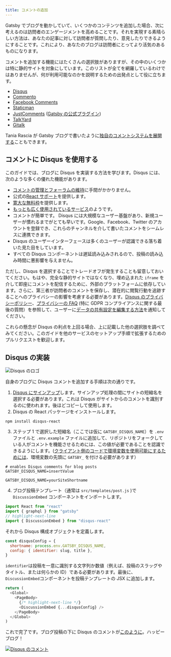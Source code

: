 ```yaml
---
title: コメントの追加
---
```


Gatsby でブログを動かしていて、いくつかのコンテンツを追加した場合、次に考えるのは訪問者のエンゲージメントを高めることです。それを実現する素晴らしい方法は、あなたの記事に対して訪問者が質問したり、意見したりできるようにすることです。これにより、あなたのブログは訪問者にとってより活気のあるものになります。

コメントを追加する機能にはたくさんの選択肢がありますが、その中のいくつかは特に静的サイトを対象にしています。このリストが全てを網羅しているわけではありませんが、何が利用可能なのかを説明するための出発点として役に立ちます。

- [Disqus](https://disqus.com)
- [Commento](https://commento.io)
- [Facebook Comments](https://www.npmjs.com/package/react-facebook)
- [Staticman](https://staticman.net)
- [JustComments](https://just-comments.com) \([Gatsby の公式プラグイン](https://www.gatsbyjs.org/packages/gatsby-plugin-just-comments/)\)
- [TalkYard](https://www.talkyard.io)
- [Gitalk](https://gitalk.github.io)

Tania Rascia が Gatsby ブログで書いたように[独自のコメントシステムを展開する](/blog/2019-08-27-roll-your-own-comment-system/)こともできます。

## コメントに Disqus を使用する

このガイドでは、ブログに Disqus を実装する方法を学びます。Disqus には、次のような多くの優れた機能があります。

- [コメントの管理とフォーラムの維持](https://help.disqus.com/moderation/moderating-101)に手間がかかりません。
- 公式の[React サポート](https://github.com/disqus/disqus-react)を提供します。
- [寛大な無料枠](https://disqus.com/pricing)を提供します。
- [もっとも広く使用されているサービス](https://www.datanyze.com/market-share/comment-systems/disqus-market-share)のようです。
- コメントが簡単です。 Disqus には大規模なユーザー基盤があり、新規ユーザーが慣れるまでがとても早いです。Google、Facebook、Twitter のアカウントを登録でき、これらのチャンネルを介して書いたコメントをシームレスに連携できます。
- Disqus のユーザーインターフェースは多くのユーザーが認識できる落ち着いた見た目をしています。
- すべての Disqus コンポーネントは遅延読み込みされるので、投稿の読み込み時間に悪影響を与えません。

ただし、Disqus を選択することでトレードオフが発生することも留意しておいてください。もはや、完全な静的サイトではなくなり、埋め込まれた `iframe` を介して即座にコメントを配信するために、外部のプラットフォームに依存しています。さらに、第三者が訪問者のコメントを保存し、潜在的に閲覧行動を追跡することへのプライバシーの影響を考慮する必要があります。[Disqus のプライバシーポリシー](https://help.disqus.com/terms-and-policies/disqus-privacy-policy)、[プライバシーの FAQ](https://help.disqus.com/terms-and-policies/privacy-faq) (特に GDPR コンプライアンスに関する最後の質問）を参照して、ユーザーに[データの共有設定を編集する方法](https://help.disqus.com/terms-and-policies/how-to-edit-your-data-sharing-settings)を通知してください。

これらの懸念が Disqus の利点を上回る場合、上に記載した他の選択肢を調べてみてください。このガイドを他のサービスのセットアップ手順で拡張するためのプルリクエストを歓迎します。

## Disqus の実装

![Disqus のロゴ](./images/disqus-logo.svg)

自身のブログに Disqus コメントを追加する手順は次の通りです。

1. [Disqus にサインアップ](https://disqus.com/profile/signup)します。サインアップ処理の間にサイトの短縮名を選択する必要があります。これは Disqus がサイトからのコメントを識別するのに使われます。後ほどコピーして使用します。
2. Disqus の React パッケージをインストールします。

```shell
npm install disqus-react
```

3. ステップ 1 で選択した短縮名（ここでは仮に `GATSBY_DISQUS_NAME`）を `.env` ファイルと `.env.example` ファイルに追加して、リポジトリをフォークしている人がコメントを機能させるためには、この値が必要であることを認識できるようにします。([クライアント側のコードで環境変数を使用可能にするためには](https://www.gatsbyjs.org/docs/environment-variables/#client-side-javascript)、環境変数の先頭に `GATSBY_` を付ける必要があります）

```text:title=.env.example
# enables Disqus comments for blog posts
GATSBY_DISQUS_NAME=insertValue
```

```text:title=.env
GATSBY_DISQUS_NAME=yourSiteShortname
```

4. ブログ投稿テンプレート（通常は `src/templates/post.js` )で `DiscussionEmbed` コンポーネントをインポートします。

```js:title=src/templates/post.js
import React from "react"
import { graphql } from "gatsby"
// highlight-next-line
import { DiscussionEmbed } from "disqus-react"
```

それから Disqus 構成オブジェクトを定義します。

```js
const disqusConfig = {
  shortname: process.env.GATSBY_DISQUS_NAME,
  config: { identifier: slug, title },
}
```

`identifier`は投稿を一意に識別する文字列か数値（例えば、投稿のスラッグやタイトル、または何らかの ID）である必要があります。最後に、`DiscussionEmbed`コンポーネントを投稿テンプレートの JSX に追加します。

```jsx:title=src/templates/post.js
return (
  <Global>
    <PageBody>
      {/* highlight-next-line */}
      <DiscussionEmbed {...disqusConfig} />
    </PageBody>
  </Global>
)
```

これで完了です。ブログ投稿の下に Disqus のコメントが[このように](https://janosh.io/blog/disqus-comments#disqus_thread)。ハッピーブログ！

[![Disqus のコメント](./images/disqus-comments.png)](https://janosh.io/blog/disqus-comments#disqus_thread)
